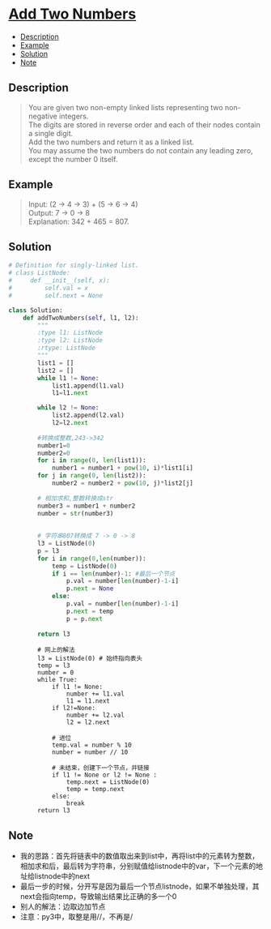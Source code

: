 # [Add Two Numbers](https://leetcode.com/problems/add-two-numbers/description/)

<!-- GFM-TOC -->
* <a href="#Description">Description</a>
* <a href="#Example">Example</a>
* <a href="#Solution">Solution</a>
* <a href="#Note">Note</a>
<!-- GFM-TOC -->


## <a name="Description">Description</a>
>You are given two non-empty linked lists representing two non-negative integers.</br>
The digits are stored in reverse order and each of their nodes contain a single digit.</br>
Add the two numbers and return it as a linked list.</br>
You may assume the two numbers do not contain any leading zero, except the number 0 itself.</br>

## <a name="Example">Example</a>
>Input: (2 -> 4 -> 3) + (5 -> 6 -> 4) </br>
Output: 7 -> 0 -> 8</br>
Explanation: 342 + 465 = 807.</br>
## <a name="Solution">Solution</a>
```python
# Definition for singly-linked list.
# class ListNode:
#     def __init__(self, x):
#         self.val = x
#         self.next = None

class Solution:
    def addTwoNumbers(self, l1, l2):
        """
        :type l1: ListNode
        :type l2: ListNode
        :rtype: ListNode
        """
        list1 = []
        list2 = []
        while l1 != None:
            list1.append(l1.val)
            l1=l1.next

        while l2 != None:
            list2.append(l2.val)
            l2=l2.next
       
        #转换成整数,243->342
        number1=0
        number2=0
        for i in range(0, len(list1)):
            number1 = number1 + pow(10, i)*list1[i]
        for j in range(0, len(list2)):
            number2 = number2 + pow(10, j)*list2[j]
        
        # 相加求和,整数转换成str
        number3 = number1 + number2
        number = str(number3)
        
        
        # 字符串807转换成 7 -> 0 -> 8
        l3 = ListNode(0)
        p = l3
        for i in range(0,len(number)):
            temp = ListNode(0)
            if i == len(number)-1: #最后一个节点
                p.val = number[len(number)-1-i]
                p.next = None
            else: 
                p.val = number[len(number)-1-i]
                p.next = temp
                p = p.next
                
        return l3

```
```
        # 网上的解法
        l3 = ListNode(0) # 始终指向表头
        temp = l3
        number = 0
        while True:            
            if l1 != None:
                number += l1.val
                l1 = l1.next
            if l2!=None:
                number += l2.val
                l2 = l2.next
                
            # 进位
            temp.val = number % 10
            number = number // 10
            
            # 未结束，创建下一个节点，并链接
            if l1 != None or l2 != None :
                temp.next = ListNode(0)
                temp = temp.next
            else:
                break
        return l3
 ```
## <a name="Note">Note</a>
* 我的思路：首先将链表中的数值取出来到list中，再将list中的元素转为整数，相加求和后，最后转为字符串，分别赋值给listnode中的var，下一个元素的地址给listnode中的next</br>
* 最后一步的时候，分开写是因为最后一个节点listnode，如果不单独处理，其next会指向temp，导致输出结果比正确的多一个0
* 别人的解法：边取边加节点
* 注意：py3中，取整是用//，不再是/






